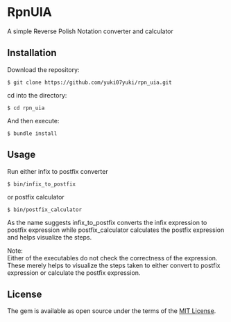 # RpnUIA

A simple Reverse Polish Notation converter and calculator

## Installation

Download the repository:

    $ git clone https://github.com/yuki07yuki/rpn_uia.git

cd into the directory:

    $ cd rpn_uia

And then execute:

    $ bundle install

## Usage

Run either infix to postfix converter

    $ bin/infix_to_postfix 

or postfix calculator

    $ bin/postfix_calculator

As the name suggests infix_to_postfix converts the infix expression to postfix
expression while postfix_calculator calculates the postfix expression and helps
visualize the steps.

Note:  
Either of the executables do not check the correctness of the expression. These
merely helps to visualize the steps taken to either convert to postfix
expression or calculate the postfix expression.

## License

The gem is available as open source under the terms of the [MIT License](https://opensource.org/licenses/MIT).
